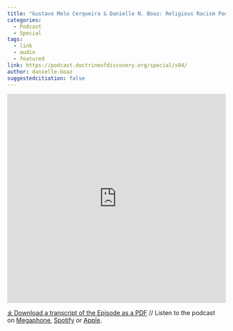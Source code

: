 ```yaml
---
title: "Gustavo Melo Cerqueira & Danielle N. Boaz: Religious Racism Podcast"
categories:
  - Podcast
  - Special
tags:
  - link
  - audio
  - featured
link: https://podcast.doctrineofdiscovery.org/special/s04/
author: danielle-boaz
suggestedcitiation: false
---
```

<iframe src="https://playlist.megaphone.fm/?p=AOOOI2818414790" width="100%" height="482" frameborder="0"></iframe>

[⤓ Download a transcript of the Episode as a PDF](https://podcast.doctrineofdiscovery.org/assets/pdfs/special/04-Gustavo-Melo-Cerqueira-Danielle-Boaz-Religious-Racism.pdf) //  Listen to the podcast on [Megaphone](https://megaphone.link/AOOOI9257433215), [Spotify](https://open.spotify.com/show/4VnMhbq2UJbu3fdehsQ66I) or [Apple](https://podcasts.apple.com/us/podcast/doctrine-of-christian-discovery/id1729219360). 

